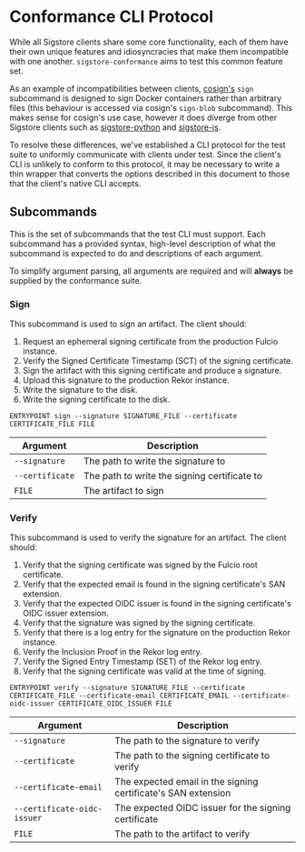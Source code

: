 Conformance CLI Protocol
========================

While all Sigstore clients share some core functionality, each of them have
their own unique features and idiosyncracies that make them incompatible with
one another. `sigstore-conformance` aims to test this common feature set.

As an example of incompatibilities between clients, [cosign's](https://github.com/sigstore/cosign)
`sign` subcommand is designed to sign Docker containers rather than arbitrary
files (this behaviour is accessed via cosign's `sign-blob` subcommand). This
makes sense for cosign's use case, however it does diverge from other Sigstore
clients such as [sigstore-python](https://github.com/sigstore/sigstore-python)
and [sigstore-js](https://github.com/sigstore/sigstore-js).

To resolve these differences, we've established a CLI protocol for the test
suite to uniformly communicate with clients under test. Since the client's CLI
is unlikely to conform to this protocol, it may be necessary to write a thin
wrapper that converts the options described in this document to those that the
client's native CLI accepts.

## Subcommands

This is the set of subcommands that the test CLI must support. Each subcommand
has a provided syntax, high-level description of what the subcommand is expected
to do and descriptions of each argument.

To simplify argument parsing, all arguments are required and will **always** be
supplied by the conformance suite.

### Sign

This subcommand is used to sign an artifact. The client should:

1. Request an ephemeral signing certificate from the production Fulcio instance.
2. Verify the Signed Certificate Timestamp (SCT) of the signing certificate.
3. Sign the artifact with this signing certificate and produce a signature.
4. Upload this signature to the production Rekor instance.
5. Write the signature to the disk.
6. Write the signing certificate to the disk.

```
ENTRYPOINT sign --signature SIGNATURE_FILE --certificate CERTIFICATE_FILE FILE
```

| Argument | Description |
| --- | --- |
| `--signature` | The path to write the signature to |
| `--certificate` | The path to write the signing certificate to |
| `FILE` | The artifact to sign |

### Verify

This subcommand is used to verify the signature for an artifact. The client
should:

1. Verify that the signing certificate was signed by the Fulcio root
   certificate.
2. Verify that the expected email is found in the signing certificate's SAN
   extension.
3. Verify that the expected OIDC issuer is found in the signing certificate's
   OIDC issuer extension.
4. Verify that the signature was signed by the signing certificate.
5. Verify that there is a log entry for the signature on the production Rekor
   instance.
6. Verify the Inclusion Proof in the Rekor log entry.
7. Verify the Signed Entry Timestamp (SET) of the Rekor log entry.
8. Verify that the signing certificate was valid at the time of signing.

```
ENTRYPOINT verify --signature SIGNATURE_FILE --certificate CERTIFICATE_FILE --certificate-email CERTIFICATE_EMAIL --certificate-oidc-issuer CERTIFICATE_OIDC_ISSUER FILE
```

| Argument | Description |
| --- | --- |
| `--signature` | The path to the signature to verify |
| `--certificate` | The path to the signing certificate to verify |
| `--certificate-email` | The expected email in the signing certificate's SAN extension |
| `--certificate-oidc-issuer` | The expected OIDC issuer for the signing certificate |
| `FILE` | The path to the artifact to verify |

